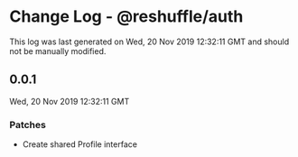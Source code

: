 # Change Log - @reshuffle/auth

This log was last generated on Wed, 20 Nov 2019 12:32:11 GMT and should not be manually modified.

## 0.0.1
Wed, 20 Nov 2019 12:32:11 GMT

### Patches

- Create shared Profile interface

